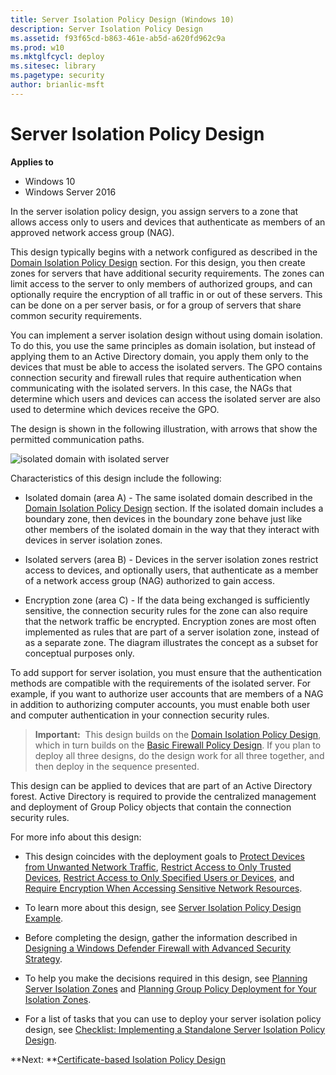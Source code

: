 ```yaml
---
title: Server Isolation Policy Design (Windows 10)
description: Server Isolation Policy Design
ms.assetid: f93f65cd-b863-461e-ab5d-a620fd962c9a
ms.prod: w10
ms.mktglfcycl: deploy
ms.sitesec: library
ms.pagetype: security
author: brianlic-msft
---
```


# Server Isolation Policy Design

**Applies to**
-   Windows 10
-   Windows Server 2016

In the server isolation policy design, you assign servers to a zone that allows access only to users and devices that authenticate as members of an approved network access group (NAG).

This design typically begins with a network configured as described in the [Domain Isolation Policy Design](domain-isolation-policy-design.md) section. For this design, you then create zones for servers that have additional security requirements. The zones can limit access to the server to only members of authorized groups, and can optionally require the encryption of all traffic in or out of these servers. This can be done on a per server basis, or for a group of servers that share common security requirements.

You can implement a server isolation design without using domain isolation. To do this, you use the same principles as domain isolation, but instead of applying them to an Active Directory domain, you apply them only to the devices that must be able to access the isolated servers. The GPO contains connection security and firewall rules that require authentication when communicating with the isolated servers. In this case, the NAGs that determine which users and devices can access the isolated server are also used to determine which devices receive the GPO.

The design is shown in the following illustration, with arrows that show the permitted communication paths.

![isolated domain with isolated server](images/wfas-domainisohighsec.gif)

Characteristics of this design include the following:

-   Isolated domain (area A) - The same isolated domain described in the [Domain Isolation Policy Design](domain-isolation-policy-design.md) section. If the isolated domain includes a boundary zone, then devices in the boundary zone behave just like other members of the isolated domain in the way that they interact with devices in server isolation zones.

-   Isolated servers (area B) - Devices in the server isolation zones restrict access to devices, and optionally users, that authenticate as a member of a network access group (NAG) authorized to gain access.

-   Encryption zone (area C) - If the data being exchanged is sufficiently sensitive, the connection security rules for the zone can also require that the network traffic be encrypted. Encryption zones are most often implemented as rules that are part of a server isolation zone, instead of as a separate zone. The diagram illustrates the concept as a subset for conceptual purposes only.

To add support for server isolation, you must ensure that the authentication methods are compatible with the requirements of the isolated server. For example, if you want to authorize user accounts that are members of a NAG in addition to authorizing computer accounts, you must enable both user and computer authentication in your connection security rules.

>**Important:**  This design builds on the [Domain Isolation Policy Design](domain-isolation-policy-design.md), which in turn builds on the [Basic Firewall Policy Design](basic-firewall-policy-design.md). If you plan to deploy all three designs, do the design work for all three together, and then deploy in the sequence presented.

This design can be applied to devices that are part of an Active Directory forest. Active Directory is required to provide the centralized management and deployment of Group Policy objects that contain the connection security rules.

For more info about this design:

-   This design coincides with the deployment goals to [Protect Devices from Unwanted Network Traffic](protect-devices-from-unwanted-network-traffic.md), [Restrict Access to Only Trusted Devices](restrict-access-to-only-trusted-devices.md), [Restrict Access to Only Specified Users or Devices](restrict-access-to-only-specified-users-or-devices.md), and [Require Encryption When Accessing Sensitive Network Resources](require-encryption-when-accessing-sensitive-network-resources.md).

-   To learn more about this design, see [Server Isolation Policy Design Example](server-isolation-policy-design-example.md).

-   Before completing the design, gather the information described in [Designing a Windows Defender Firewall with Advanced Security Strategy](designing-a-windows-firewall-with-advanced-security-strategy.md).

-   To help you make the decisions required in this design, see [Planning Server Isolation Zones](planning-server-isolation-zones.md) and [Planning Group Policy Deployment for Your Isolation Zones](planning-group-policy-deployment-for-your-isolation-zones.md).

-   For a list of tasks that you can use to deploy your server isolation policy design, see [Checklist: Implementing a Standalone Server Isolation Policy Design](checklist-implementing-a-standalone-server-isolation-policy-design.md).

**Next: **[Certificate-based Isolation Policy Design](certificate-based-isolation-policy-design.md)
